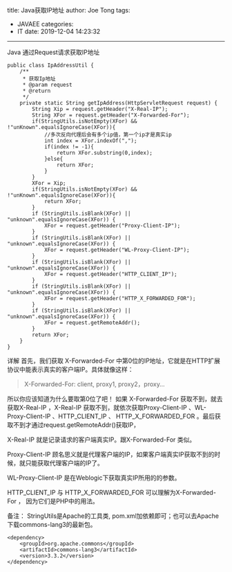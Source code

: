 title: Java获取IP地址
author: Joe Tong
tags:
  - JAVAEE
categories:  
  - IT 
date: 2019-12-04 14:23:32 
---

Java 通过Request请求获取IP地址

```
public class IpAddressUtil {
    /**
     * 获取Ip地址
     * @param request
     * @return
     */
    private static String getIpAddress(HttpServletRequest request) {
        String Xip = request.getHeader("X-Real-IP");
        String XFor = request.getHeader("X-Forwarded-For");
        if(StringUtils.isNotEmpty(XFor) && !"unKnown".equalsIgnoreCase(XFor)){
            //多次反向代理后会有多个ip值，第一个ip才是真实ip
            int index = XFor.indexOf(",");
            if(index != -1){
                return XFor.substring(0,index);
            }else{
                return XFor;
            }
        }
        XFor = Xip;
        if(StringUtils.isNotEmpty(XFor) && !"unKnown".equalsIgnoreCase(XFor)){
            return XFor;
        }
        if (StringUtils.isBlank(XFor) || "unknown".equalsIgnoreCase(XFor)) {
            XFor = request.getHeader("Proxy-Client-IP");
        }
        if (StringUtils.isBlank(XFor) || "unknown".equalsIgnoreCase(XFor)) {
            XFor = request.getHeader("WL-Proxy-Client-IP");
        }
        if (StringUtils.isBlank(XFor) || "unknown".equalsIgnoreCase(XFor)) {
            XFor = request.getHeader("HTTP_CLIENT_IP");
        }
        if (StringUtils.isBlank(XFor) || "unknown".equalsIgnoreCase(XFor)) {
            XFor = request.getHeader("HTTP_X_FORWARDED_FOR");
        }
        if (StringUtils.isBlank(XFor) || "unknown".equalsIgnoreCase(XFor)) {
            XFor = request.getRemoteAddr();
        }
        return XFor;
    }
}
```

详解
首先，我们获取 X-Forwarded-For 中第0位的IP地址，它就是在HTTP扩展协议中能表示真实的客户端IP。具体就像这样：

> X-Forwarded-For: client, proxy1, proxy2，proxy…

所以你应该知道为什么要取第0位了吧！
如果 X-Forwarded-For 获取不到，就去获取X-Real-IP ，X-Real-IP 获取不到，就依次获取Proxy-Client-IP 、WL-Proxy-Client-IP 、HTTP_CLIENT_IP 、 HTTP_X_FORWARDED_FOR 。最后获取不到才通过request.getRemoteAddr()获取IP，

X-Real-IP 就是记录请求的客户端真实IP。跟X-Forwarded-For 类似。

Proxy-Client-IP 顾名思义就是代理客户端的IP，如果客户端真实IP获取不到的时候，就只能获取代理客户端的IP了。

WL-Proxy-Client-IP 是在Weblogic下获取真实IP所用的的参数。

HTTP_CLIENT_IP 与 HTTP_X_FORWARDED_FOR 可以理解为X-Forwarded-For ， 因为它们是PHP中的用法。

备注：
StringUtils是Apache的工具类, pom.xml加依赖即可；也可以去Apache下载commons-lang3的最新包。

```
<dependency>
    <groupId>org.apache.commons</groupId>
    <artifactId>commons-lang3</artifactId>
    <version>3.3.2</version>
</dependency>
```
